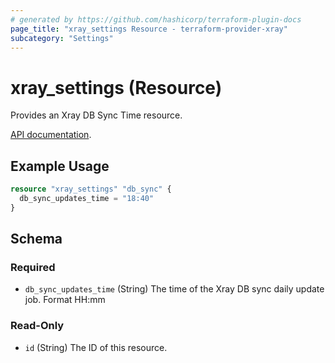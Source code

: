 ```yaml
---
# generated by https://github.com/hashicorp/terraform-plugin-docs
page_title: "xray_settings Resource - terraform-provider-xray"
subcategory: "Settings"
---
```


# xray_settings (Resource)

Provides an Xray DB Sync Time resource.

[API documentation](https://www.jfrog.com/confluence/display/JFROG/Xray+REST+API#XrayRESTAPI-UpdateDBSyncDailyUpdateTime).


## Example Usage

```terraform
resource "xray_settings" "db_sync" {
  db_sync_updates_time = "18:40"
}
```

<!-- schema generated by tfplugindocs -->
## Schema

### Required

- `db_sync_updates_time` (String) The time of the Xray DB sync daily update job. Format HH:mm

### Read-Only

- `id` (String) The ID of this resource.